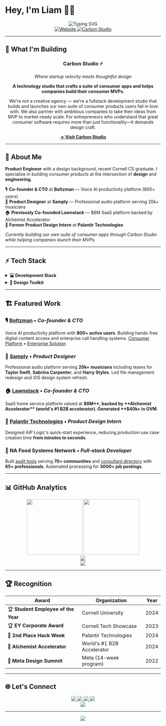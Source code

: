 # Hey, I'm Liam 👨‍💻

<div align="center">
  <img src="https://readme-typing-svg.herokuapp.com?font=Fira+Code&weight=500&size=28&duration=4000&pause=1000&color=6366F1&center=true&vCenter=true&multiline=true&random=false&width=700&height=120&lines=Product+Engineer+%40+Cornell+🎓;Building+Carbon+Studio+⚡;Where+Startup+Velocity+Meets+Design" alt="Typing SVG" />
</div>

<div align="center">
  <a href="https://liamdu.com">
    <img src="https://img.shields.io/badge/🌐_liamdu.com-4338CA?style=for-the-badge&logoColor=white" alt="Website"/>
  </a>
  <a href="https://carbonstudio.xyz">
    <img src="https://img.shields.io/badge/⚡_Carbon_Studio-10B981?style=for-the-badge&logoColor=white" alt="Carbon Studio"/>
  </a>
</div>

---

## 🚀 What I'm Building

<div align="center">

### **Carbon Studio** ⚡
*Where startup velocity meets thoughtful design*

**A technology studio that crafts a suite of consumer apps and helps companies build their consumer MVPs.**

We're not a creative agency — we're a fullstack development studio that builds and launches our own suite of consumer products users fall in love with. We also partner with ambitious companies to take their ideas from MVP to market-ready scale. For entrepreneurs who understand that great consumer software requires more than just functionality—it demands design craft.

[**→ Visit Carbon Studio**](https://carbonstudio.xyz)

</div>

---

## 💫 About Me

**Product Engineer** with a design background, recent Cornell CS graduate. I specialize in building consumer products at the intersection of **design** and **engineering**.

🎙️ **Co-founder & CTO** at **Boltzman** — Voice AI productivity platform (800+ users)  
🎵 **Product Designer** at **Samply** — Professional audio platform serving 20k+ musicians  
🏠 **Previously Co-founded Lawnstack** — $6M SaaS platform backed by Alchemist Accelerator  
🏢 **Former Product Design Intern** at **Palantir Technologies**  

*Currently building our own suite of consumer apps through Carbon Studio while helping companies launch their MVPs.*

---

## ⚡ Tech Stack

<details>
<summary><b>💻 Development Stack</b></summary>
<br>

**Languages**  
![TypeScript](https://img.shields.io/badge/TypeScript-3178C6?style=flat-square&logo=typescript&logoColor=white)
![JavaScript](https://img.shields.io/badge/JavaScript-F7DF1E?style=flat-square&logo=javascript&logoColor=black)
![Python](https://img.shields.io/badge/Python-3776AB?style=flat-square&logo=python&logoColor=white)
![Swift](https://img.shields.io/badge/Swift-FA7343?style=flat-square&logo=swift&logoColor=white)
![Java](https://img.shields.io/badge/Java-ED8B00?style=flat-square&logo=openjdk&logoColor=white)
![C++](https://img.shields.io/badge/C++-00599C?style=flat-square&logo=cplusplus&logoColor=white)

**Frontend & Mobile**  
![React](https://img.shields.io/badge/React-61DAFB?style=flat-square&logo=react&logoColor=black)
![Next.js](https://img.shields.io/badge/Next.js-000000?style=flat-square&logo=nextdotjs&logoColor=white)
![Vue](https://img.shields.io/badge/Vue-4FC08D?style=flat-square&logo=vuedotjs&logoColor=white)
![React Native](https://img.shields.io/badge/React_Native-61DAFB?style=flat-square&logo=react&logoColor=black)
![TailwindCSS](https://img.shields.io/badge/Tailwind-06B6D4?style=flat-square&logo=tailwindcss&logoColor=white)

**Backend & Database**  
![Node.js](https://img.shields.io/badge/Node.js-339933?style=flat-square&logo=nodedotjs&logoColor=white)
![Express](https://img.shields.io/badge/Express-000000?style=flat-square&logo=express&logoColor=white)
![MongoDB](https://img.shields.io/badge/MongoDB-47A248?style=flat-square&logo=mongodb&logoColor=white)
![PostgreSQL](https://img.shields.io/badge/PostgreSQL-4169E1?style=flat-square&logo=postgresql&logoColor=white)
![MySQL](https://img.shields.io/badge/MySQL-4479A1?style=flat-square&logo=mysql&logoColor=white)

</details>

<details>
<summary><b>🎨 Design Toolkit</b></summary>
<br>

![Figma](https://img.shields.io/badge/Figma-F24E1E?style=flat-square&logo=figma&logoColor=white)
![Adobe Creative Cloud](https://img.shields.io/badge/Adobe_CC-FF0000?style=flat-square&logo=adobe-creative-cloud&logoColor=white)
![Origami](https://img.shields.io/badge/Origami-FF69B4?style=flat-square&logo=facebook&logoColor=white)
![InVision](https://img.shields.io/badge/InVision-FF3366?style=flat-square&logo=invision&logoColor=white)

**Design Systems** • **User Research** • **Prototyping** • **Motion Design** • **A/B Testing**

</details>

---

## 🏗️ Featured Work

### 🎙️ **[Boltzman](https://www.boltzman.ai/)** • *Co-founder & CTO*
Voice AI productivity platform with **800+ active users**. Building hands-free digital content access and enterprise call handling systems.
[Consumer Platform](https://www.boltzman.ai/) • [Enterprise Solution](https://enterprise.boltzman.ai/)

### 🎵 **[Samply](https://samply.app/)** • *Product Designer*
Professional audio platform serving **20k+ musicians** including teams for **Taylor Swift**, **Sabrina Carpenter**, and **Harry Styles**. Led file management redesign and iOS design system refresh.

### 🏠 **[Lawnstack](https://www.lawnstack.com/)** • *Co-founder & CTO*
SaaS home service platform valued at **$6M**, backed by **Alchemist Accelerator** (world's #1 B2B accelerator). Generated **$40k+ in GVM**.

### 🏢 **[Palantir Technologies](https://www.palantir.com/)** • *Product Design Intern*
Designed AIP Logic's quick-start experience, reducing production use case creation time **from minutes to seconds**.

### 🌾 **NA Food Systems Network** • *Full-stack Developer*
Built [audit tools](https://carattool.org/) serving **70+ communities** and [consultant directory](https://www.foodsystemsconsultants.org/) with **65+ professionals**. Automated processing for **3000+ job postings**.

---

## 📊 GitHub Analytics

<div align="center">
  <img height="180em" src="https://github-readme-stats.vercel.app/api?username=LiamDu386&show_icons=true&theme=midnight-purple&include_all_commits=true&count_private=true&hide_border=true"/>
  <img height="180em" src="https://github-readme-stats.vercel.app/api/top-langs/?username=LiamDu386&layout=compact&langs_count=8&theme=midnight-purple&hide_border=true"/>
</div>

<div align="center">
  <img src="https://streak-stats.demolab.com/?user=LiamDu386&theme=midnight-purple&hide_border=true" />
</div>

<div align="center">
  <img src="https://github-readme-activity-graph.vercel.app/graph?username=LiamDu386&theme=tokyo-night&hide_border=true&radius=10" />
</div>

---

## 🏆 Recognition

<div align="center">

| Award | Organization | Year |
|-------|-------------|------|
| 🏆 **Student Employee of the Year** | Cornell University | 2024 |
| 🏆 **EY Corporate Award** | Cornell Tech Showcase | 2023 |
| 🥈 **2nd Place Hack Week** | Palantir Technologies | 2024 |
| 🚀 **Alchemist Accelerator** | World's #1 B2B Accelerator | 2024 |
| 🎨 **Meta Design Summit** | Meta (14-week program) | 2022 |

</div>

---

## 🌐 Let's Connect

<div align="center">
  <a href="https://liamdu.com">
    <img src="https://img.shields.io/badge/Portfolio-liamdu.com-4338CA?style=for-the-badge&logo=safari&logoColor=white" />
  </a>
  <a href="https://carbonstudio.xyz">
    <img src="https://img.shields.io/badge/Carbon_Studio-carbonstudio.xyz-10B981?style=for-the-badge&logo=lightning&logoColor=white" />
  </a>
  <a href="https://www.linkedin.com/in/liam-du/">
    <img src="https://img.shields.io/badge/LinkedIn-liam--du-0077B5?style=for-the-badge&logo=linkedin&logoColor=white" />
  </a>
  <a href="mailto:ld386@cornell.edu">
    <img src="https://img.shields.io/badge/Email-ld386%40cornell.edu-EA4335?style=for-the-badge&logo=gmail&logoColor=white" />
  </a>
</div>

<div align="center">
  <img src="https://komarev.com/ghpvc/?username=LiamDu386&color=6366f1&style=flat-square&label=visitors" />
</div>

---

<div align="center">
  <img src="https://capsule-render.vercel.app/api?type=waving&color=gradient&customColorList=6,11,20&height=100&section=footer&text=Building%20the%20future,%20one%20product%20at%20a%20time&fontSize=16&fontColor=fff&animation=twinkling"/>
</div>
